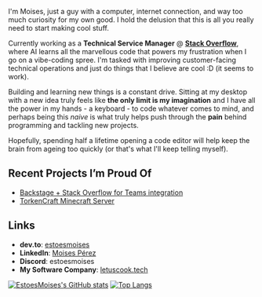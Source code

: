 I'm Moises, just a guy with a computer, internet connection, and way too much curiosity for my own good. I hold the delusion that this is all you really need to start making cool stuff.

Currently working as a **Technical Service Manager** @ **[Stack Overflow](https://stackoverflow.com/)**, where AI learns all the marvellous code that powers my frustration when I go on a vibe-coding spree. I'm tasked with improving customer-facing technical operations and just do things that I believe are cool :D (it seems to work).

Building and learning new things is a constant drive. Sitting at my desktop with a new idea truly feels like **the only limit is my imagination** and I have all the power in my hands - a keyboard - to code whatever comes to mind, and perhaps being this *naive* is what truly helps push through the **pain** behind programming and tackling new projects.

Hopefully, spending half a lifetime opening a code editor will help keep the brain from ageing too quickly (or that's what I'll keep telling myself).
  
## Recent Projects I’m Proud Of

* [Backstage + Stack Overflow for Teams integration](https://github.com/StackExchange/backstage-stackoverflow)
* [TorkenCraft Minecraft Server](https://torkencraft.es/)

## Links

* **dev.to**: [estoesmoises](https://dev.to/estoesmoises)
* **LinkedIn**: [Moises Pérez](https://www.linkedin.com/in/moisesiperez/)
* **Discord**: estoesmoises
* **My Software Company**: [letuscook.tech](https://letuscook.tech/)

[![EstoesMoises's GitHub stats](https://githubstats.estoesmoises.me/api?username=estoesmoises&theme=swift&show_icons=true)](https://github.com/anuraghazra/github-readme-stats)
[![Top Langs](https://githubstats.estoesmoises.me/api/top-langs/?username=estoesmoises&size_weight=0.5&count_weight=0.5&exclude_repo=stack-api-utilities&hide=MDX&langs_count=5&theme=swift)](https://github.com/anuraghazra/github-readme-stats)
